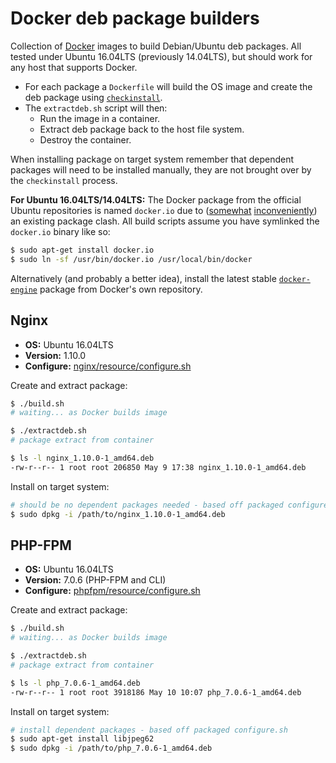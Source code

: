 # Docker deb package builders
Collection of [Docker](https://www.docker.com) images to build Debian/Ubuntu deb packages. All tested under Ubuntu 16.04LTS (previously 14.04LTS), but should work for any host that supports Docker.

- For each package a `Dockerfile` will build the OS image and create the deb package using [`checkinstall`](https://help.ubuntu.com/community/CheckInstall).
- The `extractdeb.sh` script will then:
	- Run the image in a container.
	- Extract deb package back to the host file system.
	- Destroy the container.

When installing package on target system remember that dependent packages will need to be installed manually, they are not brought over by the `checkinstall` process.

**For Ubuntu 16.04LTS/14.04LTS:** The Docker package from the official Ubuntu repositories is named `docker.io` due to ([somewhat](http://packages.ubuntu.com/trusty/docker.io) [inconveniently](http://packages.ubuntu.com/xenial/docker.io)) an existing package clash. All build scripts assume you have symlinked the `docker.io` binary like so:

```sh
$ sudo apt-get install docker.io
$ sudo ln -sf /usr/bin/docker.io /usr/local/bin/docker
```

Alternatively (and probably a better idea), install the latest stable [`docker-engine`](https://docs.docker.com/engine/installation/linux/ubuntulinux/) package from Docker's own repository.

## Nginx
- **OS:** Ubuntu 16.04LTS
- **Version:** 1.10.0
- **Configure:** [nginx/resource/configure.sh](nginx/resource/configure.sh)

Create and extract package:
```sh
$ ./build.sh
# waiting... as Docker builds image

$ ./extractdeb.sh
# package extract from container

$ ls -l nginx_1.10.0-1_amd64.deb
-rw-r--r-- 1 root root 206850 May 9 17:38 nginx_1.10.0-1_amd64.deb
```

Install on target system:
```sh
# should be no dependent packages needed - based off packaged configure.sh
$ sudo dpkg -i /path/to/nginx_1.10.0-1_amd64.deb
```

## PHP-FPM
- **OS:** Ubuntu 16.04LTS
- **Version:** 7.0.6 (PHP-FPM and CLI)
- **Configure:** [phpfpm/resource/configure.sh](phpfpm/resource/configure.sh)

Create and extract package:
```sh
$ ./build.sh
# waiting... as Docker builds image

$ ./extractdeb.sh
# package extract from container

$ ls -l php_7.0.6-1_amd64.deb
-rw-r--r-- 1 root root 3918186 May 10 10:07 php_7.0.6-1_amd64.deb
```

Install on target system:
```sh
# install dependent packages - based off packaged configure.sh
$ sudo apt-get install libjpeg62
$ sudo dpkg -i /path/to/php_7.0.6-1_amd64.deb
```
